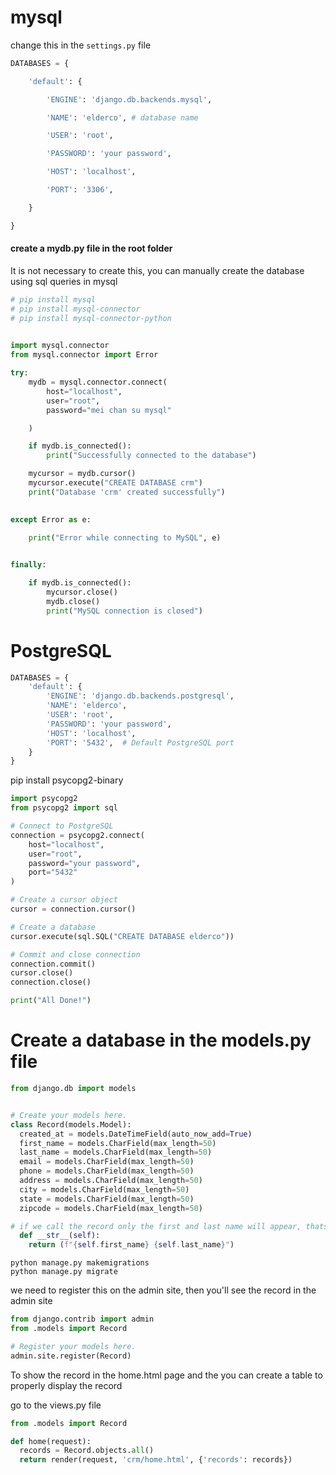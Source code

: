 
# mysql

change this in the `settings.py` file

```python
DATABASES = {

    'default': {

        'ENGINE': 'django.db.backends.mysql',

        'NAME': 'elderco', # database name

        'USER': 'root',

        'PASSWORD': 'your password',

        'HOST': 'localhost',

        'PORT': '3306',

    }

}
```

#### create a mydb.py file in the root folder

It is not necessary to create this, you can manually create the database using sql queries in mysql

```python
# pip install mysql
# pip install mysql-connector
# pip install mysql-connector-python

  
import mysql.connector
from mysql.connector import Error

try:
    mydb = mysql.connector.connect(
        host="localhost",
        user="root",
        password="mei chan su mysql"

    )

    if mydb.is_connected():
        print("Successfully connected to the database")

    mycursor = mydb.cursor()
    mycursor.execute("CREATE DATABASE crm")
    print("Database 'crm' created successfully")

  
except Error as e:

    print("Error while connecting to MySQL", e)

  
finally:

    if mydb.is_connected():
        mycursor.close()
        mydb.close()
        print("MySQL connection is closed")
```


# PostgreSQL

```python
DATABASES = {
    'default': {
        'ENGINE': 'django.db.backends.postgresql',
        'NAME': 'elderco',
        'USER': 'root',
        'PASSWORD': 'your password',
        'HOST': 'localhost',
        'PORT': '5432',  # Default PostgreSQL port
    }
}

```

pip install psycopg2-binary

```python
import psycopg2
from psycopg2 import sql

# Connect to PostgreSQL
connection = psycopg2.connect(
    host="localhost",
    user="root",
    password="your password",
    port="5432"
)

# Create a cursor object
cursor = connection.cursor()

# Create a database
cursor.execute(sql.SQL("CREATE DATABASE elderco"))

# Commit and close connection
connection.commit()
cursor.close()
connection.close()

print("All Done!")


```



# Create a database in the models.py file


```python
from django.db import models


# Create your models here.
class Record(models.Model):
  created_at = models.DateTimeField(auto_now_add=True)
  first_name = models.CharField(max_length=50)
  last_name = models.CharField(max_length=50)
  email = models.CharField(max_length=50)
  phone = models.CharField(max_length=50)
  address = models.CharField(max_length=50)
  city = models.CharField(max_length=50)
  state = models.CharField(max_length=50)
  zipcode = models.CharField(max_length=50)

# if we call the record only the first and last name will appear, thats what this means. if you want others to appear the in your html just call the specific record data e.g. {{record.city}}
  def __str__(self):
    return (f"{self.first_name} {self.last_name}")
```

```shell
python manage.py makemigrations
python manage.py migrate
```


we need to register this on the admin site, then you'll see the record in the admin site

```python
from django.contrib import admin
from .models import Record

# Register your models here.
admin.site.register(Record)
```


To show the record in the home.html page and the you can create a table to properly display the record

go to the views.py file

```python
from .models import Record

def home(request):
  records = Record.objects.all()
  return render(request, 'crm/home.html', {'records': records})
```
